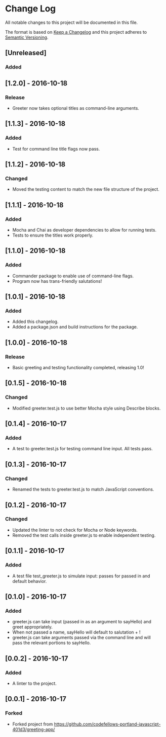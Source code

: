 # Change Log
All notable changes to this project will be documented in this file.

The format is based on [Keep a Changelog](http://keepachangelog.com/)
and this project adheres to [Semantic Versioning](http://semver.org/).

## [Unreleased]
### Added

## [1.2.0] - 2016-10-18
### Release
- Greeter now takes optional titles as command-line arguments.

## [1.1.3] - 2016-10-18
### Added
- Test for command line title flags now pass.

## [1.1.2] - 2016-10-18
### Changed
- Moved the testing content to match the new file structure of the project.

## [1.1.1] - 2016-10-18
### Added
- Mocha and Chai as developer dependencies to allow for running tests.
- Tests to ensure the titles work properly.

## [1.1.0] - 2016-10-18
### Added
- Commander package to enable use of command-line flags.
- Program now has trans-friendly salutations!

## [1.0.1] - 2016-10-18
### Added
- Added this changelog.
- Added a package.json and build instructions for the package.

## [1.0.0] - 2016-10-18
### Release
- Basic greeting and testing functionality completed, releasing 1.0!

## [0.1.5] - 2016-10-18
### Changed
- Modified greeter.test.js to use better Mocha style using Describe blocks.

## [0.1.4] - 2016-10-17
### Added
- A test to greeter.test.js for testing command line input. All tests pass.

## [0.1.3] - 2016-10-17
### Changed
- Renamed the tests to greeter.test.js to match JavaScript conventions.

## [0.1.2] - 2016-10-17
### Changed
- Updated the linter to not check for Mocha or Node keywords.
- Removed the test calls inside greeter.js to enable independent testing.

## [0.1.1] - 2016-10-17
### Added
- A test file test_greeter.js to simulate input: passes for passed in and default behavior.

## [0.1.0] - 2016-10-17
### Added
- greeter.js can take input (passed in as an argument to sayHello) and greet appropriately.
- When not passed a name, sayHello will default to salutation + !
- greeter.js can take arguments passed via the command line and will pass the relevant portions to sayHello.

## [0.0.2] - 2016-10-17
### Added
- A linter to the project.

## [0.0.1] - 2016-10-17
### Forked
- Forked project from https://github.com/codefellows-portland-javascript-401d3/greeting-app/


